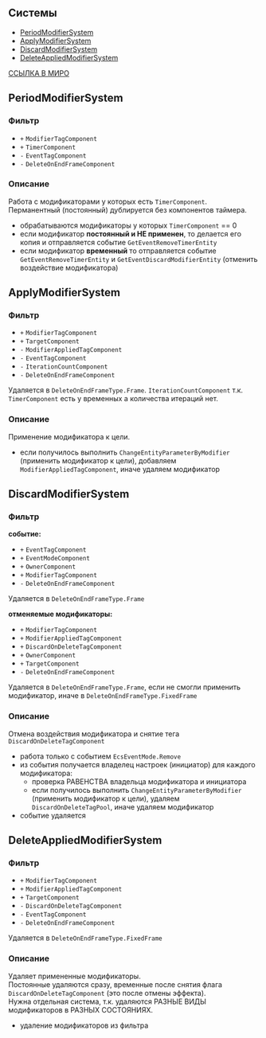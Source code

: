 ## Системы

-   [PeriodModifierSystem](#PeriodModifierSystem)
-   [ApplyModifierSystem](#ApplyModifierSystem)
-   [DiscardModifierSystem](#DiscardModifierSystem)
-   [DeleteAppliedModifierSystem](#DeleteAppliedModifierSystem)

[ССЫЛКА В МИРО](https://miro.com/app/board/uXjVPrjYGFk=/?moveToWidget=3458764600167933188&cot=14)

## PeriodModifierSystem

### Фильтр

-   `+` `ModifierTagComponent`
-   `+` `TimerComponent`
-   `-` `EventTagComponent`
-   `-` `DeleteOnEndFrameComponent`

### Описание

Работа с модификаторами у которых есть `TimerComponent`.  
Перманентный (постоянный) дублируется без компонентов таймера.

-   обрабатываются модификаторы у которых `TimerComponent` == 0
-   если модификатор **постоянный и НЕ применен**, то делается его копия и отправляется событие `GetEventRemoveTimerEntity`
-   если модификатор **временный** то отправляется событие `GetEventRemoveTimerEntity` и `GetEventDiscardModifierEntity` (отменить воздействие модификатора)

## ApplyModifierSystem

### Фильтр

-   `+` `ModifierTagComponent`
-   `+` `TargetComponent`
-   `-` `ModifierAppliedTagComponent`
-   `-` `EventTagComponent`
-   `-` `IterationCountComponent`
-   `-` `DeleteOnEndFrameComponent`

Удаляется в `DeleteOnEndFrameType.Frame`. `IterationCountComponent` т.к. `TimerComponent` есть у временных а количества итераций нет.

### Описание

Применение модификатора к цели.

-   если получилось выполнить `ChangeEntityParameterByModifier` (применить модификатор к цели), добавляем `ModifierAppliedTagComponent`, иначе удаляем модификатор

## DiscardModifierSystem

### Фильтр

**событие:**

-   `+` `EventTagComponent`
-   `+` `EventModeComponent`
-   `+` `OwnerComponent`
-   `+` `ModifierTagComponent`
-   `-` `DeleteOnEndFrameComponent`

Удаляется в `DeleteOnEndFrameType.Frame`

**отменяемые модификаторы:**

-   `+` `ModifierTagComponent`
-   `+` `ModifierAppliedTagComponent`
-   `+` `DiscardOnDeleteTagComponent`
-   `+` `OwnerComponent`
-   `+` `TargetComponent`
-   `-` `DeleteOnEndFrameComponent`

Удаляется в `DeleteOnEndFrameType.Frame`, если не смогли применить модификатор, иначе в `DeleteOnEndFrameType.FixedFrame`

### Описание

Отмена воздействия модификатора и снятие тега `DiscardOnDeleteTagComponent`

-   работа только с событием `EcsEventMode.Remove`
-   из события получается владелец настроек (инициатор)
    для каждого модификатора:
    -   проверка РАВЕНСТВА владельца модификатора и инициатора
    -   если получилось выполнить `ChangeEntityParameterByModifier` (применить модификатор к цели), удаляем `DiscardOnDeleteTagPool`, иначе удаляем модификатор
-   событие удаляется

## DeleteAppliedModifierSystem

### Фильтр

-   `+` `ModifierTagComponent`
-   `+` `ModifierAppliedTagComponent`
-   `+` `TargetComponent`
-   `-` `DiscardOnDeleteTagComponent `
-   `-` `EventTagComponent`
-   `-` `DeleteOnEndFrameComponent`

Удаляется в `DeleteOnEndFrameType.FixedFrame`

### Описание

Удаляет примененные модификаторы.  
Постоянные удаляются сразу, временные после снятия флага `DiscardOnDeleteTagComponent` (это после отмены эффекта).  
Нужна отдельная система, т.к. удаляются РАЗНЫЕ ВИДЫ модификаторов в РАЗНЫХ СОСТОЯНИЯХ.

-   удаление модификаторов из фильтра

